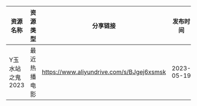 | 资源名称       | 资源类型   | 分享链接                                      | 发布时间       |
| ---------- | ------ | ----------------------------------------- | ---------- |
| Y玉水站之鬼2023 | 最近热播电影 | https://www.aliyundrive.com/s/BJgej6xsmsk | 2023-05-19 |
